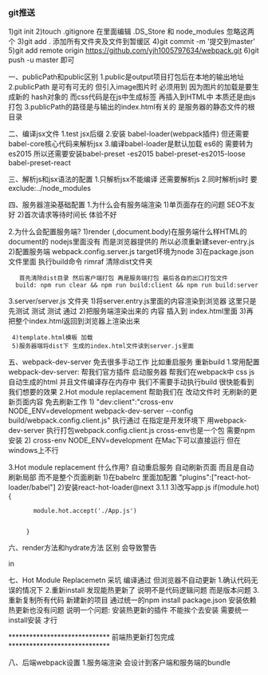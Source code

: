 
### git推送

1)git init
2)touch .gitignore 在里面编辑 .DS_Store 和 node_modules 忽略这两个
3)git add .  添加所有文件夹及文件到暂缓区
4)git commit -m '提交到master'
5)git add remote origin https://github.com/yjh1005797634/webpack.git
6)git push -u master 即可



一、publicPath和public区别
    1.public是output项目打包后在本地的输出地址
    2.publicPath 是可有可无的 但引入image图片时  必须用到 因为图片的加载是要生成新的
      hash对象的 而css代码是在js中生成标签 再插入到HTML中 本质还是由js打包
    3.publicPath的路径是与输出的index.html有关的 是服务器的静态文件的根目录

二、编译jsx文件
   1.test jsx后缀
   2.安装 babel-loader(webpack插件) 但还需要babel-core核心代码来解析jsx
   3.编译babel-loader是默认加载 es6的 需要转为es2015 所以还需要安装babel-preset
     -es2015 babel-preset-es2015-loose  babel-preset-react

三、解析js和jsx语法的配置
    1.只解析jsx不能编译 还需要解析js
    2.同时解析js时  要exclude:../node_modules

四、服务器渲染基础配置
   1.为什么会有服务端渲染
     1)单页面存在的问题 SEO不友好
     2)首次请求等待时间长 体验不好

   2.为什么会配置服务端?
     1)render (<App/>,document.body)在服务端什么样HTML的document的 nodejs里面没有 而是浏览器提供的
       所以必须重新建sever-entry.js
     2)配置服务端 webpack.config.server.js target环境为node
     3)在package.json 文件里面 执行build命令
       rimraf 清除dist文件夹

       首先清除dist目录 然后客户端打包 再是服务端打包 最后各自的出口打包文件
      build: npm run clear && npm run build:client && npm run build:server

   3.server/server.js  文件夹
     1)将server.entry.js里面的内容渲染到浏览器 这里只是先测试 测试 测试 通过
     2)把服务端渲染出来的 内容 插入到 index.html里面
     3)再把整个index.html返回到浏览器上渲染出来

     4)template.html模板 加载
     5)服务器端将dist下 生成的index.html文件读到server.js里面
五、webpack-dev-server 免去很多手动工作  比如重启服务 重新build
   1.常用配置  webpack-dev-server: 帮我们官方插件 启动服务器 帮我们在webpack中 css js 自动生成的html 并且文件编译存在内存中 我们不需要手动执行build 很快能看到我们想要的效果
   2.Hot module replacement 帮助我们在 改动文件时  无刷新的更新页面内容 免去刷新工作
      1) "dev:client":"cross-env NODE_ENV=development webpack-dev-server --config build/webpack.config.client.js"
       执行通过 在指定是开发环境下 用webpack-dev-server 执行打包webpack.config.client.js
       cross-env也是一个包 需要npm安装
      2) cross-env NODE_ENV=development 在Mac下可以直接运行 但在windows上不行

   3.Hot module replacement 什么作用? 自动重启服务 自动刷新页面 而且是自动刷新局部 而不是整个页面刷新
     1)在babelrc  里面加配置
       "plugins":["react-hot-loader/babel"]
     2)安装react-hot-loader@next 3.1.1
     3)改写app.js
        if(module.hot){

           module.hot.accept('./App.js')


         }

六、render方法和hydrate方法 区别 会导致警告 <div>in</div>

七、Hot Module Replacemetn 采坑 编译通过 但浏览器不自动更新
   1.确认代码无误的情况下
   2.重新install 发现能热更新了 说明不是代码逻辑问题 而是版本问题
   3.重新复制所有代码 新建新的项目 通过统一的npm install package.json 安装依赖 热更新也没有问题
     说明一个问题: 安装热更新的插件 不能挨个去安装 需要统一install安装 才行

***************************** 前端热更新打包完成   *****************************

八、后端webpack设置
   1.服务端渲染 会设计到客户端和服务端的bundle


